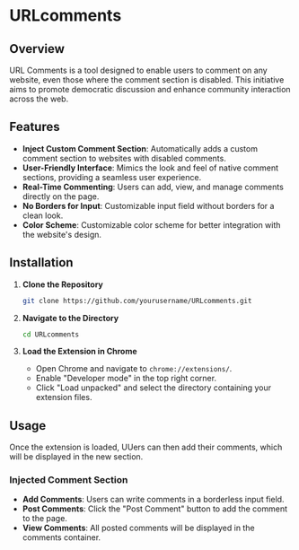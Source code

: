 # URLcomments

## Overview
URL Comments is a tool designed to enable users to comment on any website, even those where the comment section is disabled. This initiative aims to promote democratic discussion and enhance community interaction across the web.

## Features
- **Inject Custom Comment Section**: Automatically adds a custom comment section to websites with disabled comments.
- **User-Friendly Interface**: Mimics the look and feel of native comment sections, providing a seamless user experience.
- **Real-Time Commenting**: Users can add, view, and manage comments directly on the page.
- **No Borders for Input**: Customizable input field without borders for a clean look.
- **Color Scheme**: Customizable color scheme for better integration with the website's design.

## Installation

1. **Clone the Repository**

    ```bash
    git clone https://github.com/yourusername/URLcomments.git
    ```

2. **Navigate to the Directory**

    ```bash
    cd URLcomments
    ```

3. **Load the Extension in Chrome**

    - Open Chrome and navigate to `chrome://extensions/`.
    - Enable "Developer mode" in the top right corner.
    - Click "Load unpacked" and select the directory containing your extension files.

## Usage

Once the extension is loaded,  UUers can then add their comments, which will be displayed in the new section.

### Injected Comment Section

- **Add Comments**: Users can write comments in a borderless input field.
- **Post Comments**: Click the "Post Comment" button to add the comment to the page.
- **View Comments**: All posted comments will be displayed in the comments container.


